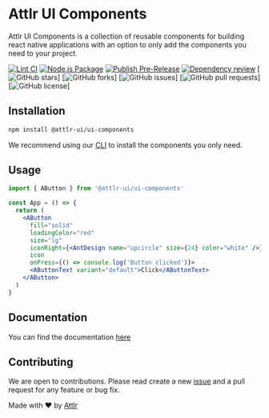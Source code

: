 # Attlr UI Components

Attlr UI Components is a collection of reusable components for building react native applications with an option to only add the components you need to your project.

[![Lint CI](https://github.com/attlr-ui/ui-components/actions/workflows/lint.yml/badge.svg)](https://github.com/attlr-ui/ui-components/actions/workflows/lint.yml)
[![Node.js Package](https://github.com/attlr-ui/ui-components/actions/workflows/npm-publish.yml/badge.svg)](https://github.com/attlr-ui/ui-components/actions/workflows/npm-publish.yml)
[![Publish Pre-Release](https://github.com/attlr-ui/ui-components/actions/workflows/npm-publish%20beta.yml/badge.svg)](https://github.com/attlr-ui/ui-components/actions/workflows/npm-publish%20beta.yml)
[![Dependency review](https://github.com/attlr-ui/ui-components/actions/workflows/dependency-review.yml/badge.svg)](https://github.com/attlr-ui/ui-components/actions/workflows/dependency-review.yml)
[![GitHub stars](https://img.shields.io/github/stars/attlr-ui/ui-components?style=flat)]
[![GitHub forks](https://img.shields.io/github/forks/attlr-ui/ui-components?style=flat)]
[![GitHub issues](https://img.shields.io/github/issues/attlr-ui/ui-components)]
[![GitHub pull requests](https://img.shields.io/github/issues-pr/attlr-ui/ui-components)]
[![GitHub license](https://img.shields.io/github/license/attlr-ui/ui-components)]

## Installation

```sh
npm install @attlr-ui/ui-components
```

We recommend using our [CLI](https://www.npmjs.com/package/@attlr/cli) to install the components you only need.

## Usage

```jsx
import { AButton } from '@attlr-ui/ui-components'

const App = () => {
  return (
    <AButton
      fill="solid"
      loadingColor="red"
      size="lg"
      iconRight={<AntDesign name="upcircle" size={24} color="white" />}
      icon
      onPress={() => console.log('Button clicked')}>
      <AButtonText variant="default">Click</AButtonText>
    </AButton>
  )
}
```

## Documentation

You can find the documentation [here](https://ui.attlr.org.za/)

## Contributing

We are open to contributions. Please read create a new [issue](https://github.com/attlr-ui/ui-components/issues/new/choose) and a pull request for any feature or bug fix.

Made with ❤️ by [Attlr](https://attlr.org.za)
